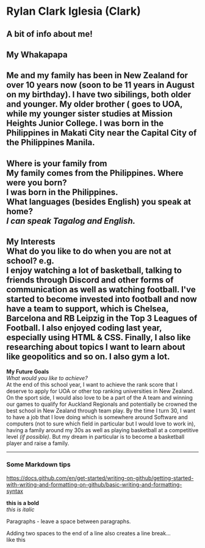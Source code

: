 # Rylan Clark Iglesia (Clark)
A bit of info about me!
---
## My Whakapapa  
Me and my family has been in New Zealand for over 10 years now **(soon to be 11 years in August on my birthday)**. 
I have two sibilings, both older and younger. My older brother ( goes to UOA, while my younger sister  studies at Mission Heights Junior College. I was born in the Philippines in Makati City near the Capital City of the Philippines Manila. 
---

**Where is your family from**  
My family comes from the Philippines.
**Where were you born?**  
I was born in the Philippines.  
**What languages (besides English) you speak at home?**  
_I can speak Tagalog and English._
---

**My Interests**  
What do you like to do when you are not at school? e.g.  
I enjoy watching a lot of basketball, talking to friends through Discord and other forms of communication as well as watching football. I've started to become invested into football and now have a team to support, which is Chelsea, Barcelona and RB Leipzig in the Top 3 Leagues of Football. I also enjoyed coding last year, especially using HTML & CSS. Finally, I also like researching about topics I want to learn about like geopolitics and so on. I also gym a lot.
---


**My Future Goals**  
_What would you like to achieve?_  
At the end of this school year, I want to achieve the rank score that I deserve to apply for UOA or other top ranking universities in New Zealand. On the sport side, I would also love to be a part of the A team and winning our games to qualify for Auckland Regionals and potentially be crowned the best school in New Zealand through team play. By the time I turn 30, I want to have a job that I love doing which is somewhere around Software and computers (not to sure which field in particular but I would love to work in), having a family around my 30s as well as playing basketball at a competitive level _(if possible)_. But my dream in particular is to become a basketball player and raise a family.

---

### Some Markdown tips  

https://docs.github.com/en/get-started/writing-on-github/getting-started-with-writing-and-formatting-on-github/basic-writing-and-formatting-syntax

**this is a bold**  
_this is italic_

Paragraphs - leave a space between paragraphs. 

Adding two spaces to the end of a line also creates a line break...  
like this

